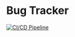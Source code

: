 # Bug Tracker

[![CI/CD Pipeline](https://github.com/Jharopa/bug-tracker-fyp/actions/workflows/cicd.yml/badge.svg)](https://github.com/Jharopa/bug-tracker-fyp/actions/workflows/cicd.yml)
